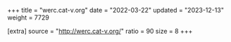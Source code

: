 +++
title = "werc.cat-v.org"
date = "2022-03-22"
updated = "2023-12-13"
weight = 7729

[extra]
source = "http://werc.cat-v.org/"
ratio = 90
size = 8
+++
